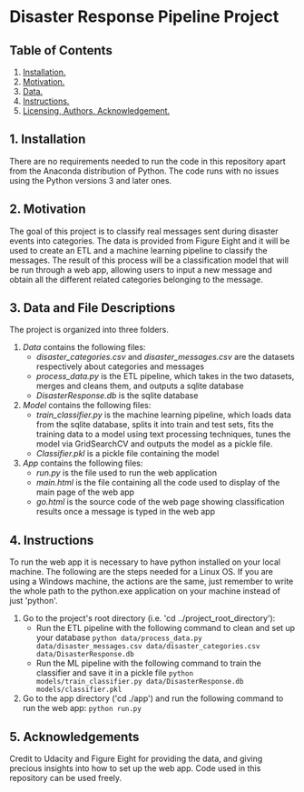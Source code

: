 # Disaster Response Pipeline Project

## Table of Contents
1. [ Installation. ](#inst)
2. [ Motivation. ](#motiv)
3. [ Data. ](#data)
4. [ Instructions. ](#ins)
5. [ Licensing, Authors, Acknowledgement. ](#lic)

<a name="inst"></a>
## 1. Installation
There are no requirements needed to run the code in this repository apart from the Anaconda distribution of Python. The code runs with no issues using the Python versions 3 and later ones.

<a name="motiv"></a>
## 2. Motivation
The goal of this project is to classify real messages sent during disaster events into categories. The data is provided from Figure Eight and it will be used to create an ETL and a machine learning pipeline to classify the messages. The result of this process will be a classification model that will be run through a web app, allowing users to input a new message and obtain all the different related categories belonging to the message.

<a name="data"></a>
## 3. Data and File Descriptions
The project is organized into three folders.
  1. _Data_ contains the following files:
      - *disaster_categories.csv* and *disaster_messages.csv* are the datasets respectively about categories and messages
      - *process_data.py* is the ETL pipeline, which takes in the two datasets, merges and cleans them, and outputs a sqlite database
      - *DisasterResponse.db* is the sqlite database
  2. _Model_ contains the following files:
      - *train_classifier.py* is the machine learning pipeline, which loads data from the sqlite database, splits it into train and test sets, fits the training data to a model using text processing techniques, tunes the model via GridSearchCV and outputs the model as a pickle file.
      - *Classifier.pkl* is a pickle file containing the model
  3. _App_ contains the following files:
      - *run.py* is the file used to run the web application
      - *main.html* is the file containing all the code used to display of the main page of the web app
      - *go.html* is the source code of the web page showing classification results once a message is typed in the web app

<a name="ins"></a>
## 4. Instructions
To run the web app it is necessary to have python installed on your local machine. The following are the steps needed for a Linux OS. If you are using a Windows machine, the actions are the same, just remember to write the whole path to the python.exe application on your machine instead of just 'python'.

  1. Go to the project's root directory (i.e. 'cd ../project_root_directory'):
      - Run the ETL pipeline with the following command to clean and set up your database
        `python data/process_data.py data/disaster_messages.csv data/disaster_categories.csv data/DisasterResponse.db`
      - Run the ML pipeline with the following command to train the classifier and save it in a pickle file
        `python models/train_classifier.py data/DisasterResponse.db models/classifier.pkl`      
  2. Go to the app directory ('cd ./app') and run the following command to run the web app:
        `python run.py`


<a name="data"></a>
## 5. Acknowledgements
Credit to Udacity and Figure Eight for providing the data, and giving precious insights into how to set up the web app. Code used in this repository can be used freely.
